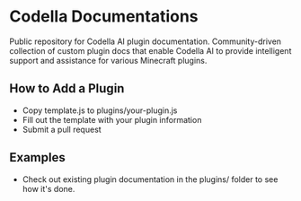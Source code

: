# Codella Documentations
Public repository for Codella AI plugin documentation. Community-driven collection of custom plugin docs that enable Codella AI to provide intelligent support and assistance for various Minecraft plugins.

## How to Add a Plugin
- Copy template.js to plugins/your-plugin.js
- Fill out the template with your plugin information
- Submit a pull request

## Examples
- Check out existing plugin documentation in the plugins/ folder to see how it's done.
    